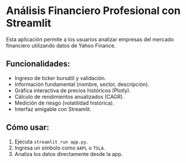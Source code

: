 
# Análisis Financiero Profesional con Streamlit

Esta aplicación permite a los usuarios analizar empresas del mercado financiero utilizando datos de Yahoo Finance.

## Funcionalidades:
- Ingreso de ticker bursátil y validación.
- Información fundamental (nombre, sector, descripción).
- Gráfica interactiva de precios históricos (Plotly).
- Cálculo de rendimientos anualizados (CAGR).
- Medición de riesgo (volatilidad histórica).
- Interfaz amigable con Streamlit.

## Cómo usar:
1. Ejecuta `streamlit run app.py`.
2. Ingresa un símbolo como `AAPL` o `TSLA`.
3. Analiza los datos directamente desde la app.
